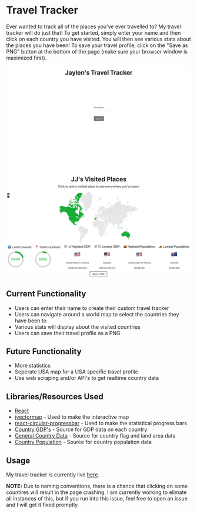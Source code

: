 # Travel Tracker

Ever wanted to track all of the places you've ever travelled to? My travel tracker will do just that! To get started, simply enter your name and then click on each country you have visited. You will then see various stats about the places you have been! To save your travel profile, click on the "Save as PNG" button at the bottom of the page (make sure your browser window is maximized first).

![first_image](/public/screenshot1.png)
![second_image](/public/screenshot2.png)

## Current Functionality

- Users can enter their name to create their custom travel tracker
- Users can navigate around a world map to select the countries they have been to
- Various stats will display about the visited countries
- Users can save their travel profile as a PNG

## Future Functionality

- More statistics
- Seperate USA map for a USA specific travel profile
- Use web scraping and/or API's to get realtime country data

## Libraries/Resources Used

- [React](https://reactjs.org/)
- [jvectormap](https://github.com/kadoshms/react-jvectormap) - Used to make the interactive map
- [react-circular-progressbar](https://github.com/kevinsqi/react-circular-progressbar) - Used to make the statistical progress bars
- [Country GDP's](https://worldpopulationreview.com/countries/countries-by-gdp) - Source for GDP data on each country
- [General Country Data](https://raw.githubusercontent.com/mledoze/countries/master/countries.json) - Source for country flag and land area data
- [Country Population](https://github.com/samayo/country-json/blob/master/src/country-by-population.json) - Source for country population data

## Usage

My travel tracker is currently live [here](https://jayjay.me/travel_tracker/).

**NOTE:** Due to naming conventions, there is a chance that clicking on some countires will result in the page crashing. I am currently working to elimate all instances of this, but if you run into this issue, feel free to open an issue and I will get it fixed promptly.
